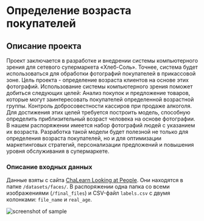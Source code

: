 Определение возраста покупателей
==========================================
Описание проекта
------------------------------------------
Проект заключается в разработке и внедрении системы компьютерного зрения для сетевого супермаркета «Хлеб-Соль». Точнее, система будет использоваться для обработки фотографий покупателей в прикассовой зоне. Цель проекта - определение возраста клиентов на основе этих фотографий.
Использование системы компьютерного зрения поможет добиться следующих целей:
Анализ покупок и предложение товаров, которые могут заинтересовать покупателей определенной возрастной группы.
Контроль добросовестности кассиров при продаже алкоголя.
Для достижения этих целей требуется построить модель, способную определить приблизительный возраст человека на основе фотографии. В нашем распоряжении имеется набор фотографий людей с указанием их возраста.
Разработка такой модели будет полезной не только для определения возраста покупателей, но и для оптимизации маркетинговых стратегий, персонализации предложений и повышения уровня обслуживания в супермаркете.

### Описание входных данных

Данные взяты с сайта [ChaLearn Looking at People](https://chalearnlap.cvc.uab.cat/dataset/26/description/). Они находятся в папке `/datasets/faces/`.
В распоряжении одна папка со всеми изображениями (`/final_files`) и CSV-файл `labels.csv` с двумя колонками: `file_name` и `real_age`.

![screenshot of sample](https://ai-news.ru/images/posts/pimg/pimg-1038623.jpg)
